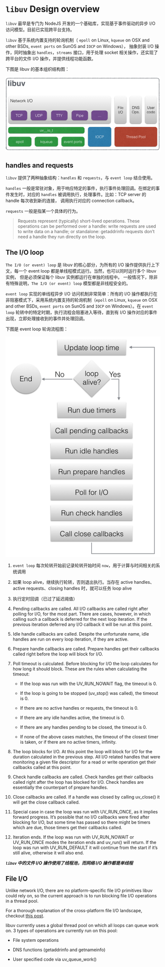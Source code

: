 # `libuv` Design overview

`libuv` 最早是专门为 NodeJS 开发的一个基础库，实现基于事件驱动的异步 I/O 访问模型。目前已实现跨平台支持。

`libuv` 基于系统内置支持的轮询机制（ `epoll` on Linux, `kqueue` on OSX and other BSDs, `event ports` on SunOS and `IOCP` on Windows），
抽象封装 I/O 操作，同时抽象出 `handles`，`streams` 接口，用于处理 socket 相关操作，还实现了跨平台的文件 I/O 操作，并提供线程功能函数。

下图是 libuv 的基本组织结构图：

![architecture.png](./img/architecture.png)


## handles and requests

`libuv` 提供了两种抽象结构：`handles` 和 `requests`，与 `event loop` 结合使用。

`handles` 一般是常驻对象，用于响应特定的事件，执行事件处理回调。在绑定的事件发生时，对应的 `handles` 被调用执行，处理事件。比如：TCP server 的 handle 每次收到新的连接，
调用执行对应的 connection callback。

`requests` 一般是指某一个具体的行为。

> Requests represent (typically) short-lived operations. 
> These operations can be performed over a handle: write requests are used to write data on a handle; 
> or standalone: getaddrinfo requests don’t need a handle they run directly on the loop.


## The I/O loop



`The I/O (or event) loop` 是 libuv 的核心部分，为所有的 I/O 操作提供执行上下文，每一个 event loop 都是单线程模式运行。当然，也可以同时运行多个 libuv 实例，
但是必须保证每个 libuv 实例都运行在单独的线程中。 一般情况下，除非有特殊说明，`The I/O (or event) loop` 模型都是非线程安全的。

`event loop` 实现的单线程异步 I/O 访问机制非常简单：所有的 I/O 操作都执行在非阻塞模式下，采用系统内置支持的轮询机制（`epoll` on Linux, `kqueue` on OSX and other BSDs, `event ports` on SunOS and `IOCP` on Windows）。在 `event loop` 轮转中的特定时期，执行流程会阻塞进入等待，直到有 I/O 操作对应的事件出现，立即处理接收到的事件并处理回调。

下图是 event loop 轮询流程图：

![loop_iteration.png](./img/loop_iteration.png)

1. `event loop` 每次轮转开始前记录轮转开始时间 `now`，用于计算与时间相关的系统调用

2. 如果 loop alive，继续执行轮转，否则退出执行。当存在 active handles、active requests、closing handles 时，就可以任务 loop alive

3. 执行定时回调（已过了延迟阈值）

4. Pending callbacks are called. All I/O callbacks are called right after polling for I/O, for the most part. There are cases, however, 
in which calling such a callback is deferred for the next loop iteration. If the previous iteration deferred any I/O callback it will be run at this point.

5. Idle handle callbacks are called. Despite the unfortunate name, idle handles are run on every loop iteration, if they are active.

6. Prepare handle callbacks are called. Prepare handles get their callbacks called right before the loop will block for I/O.

7. Poll timeout is calculated. Before blocking for I/O the loop calculates for how long it should block. These are the rules when calculating the timeout:

    * If the loop was run with the UV_RUN_NOWAIT flag, the timeout is 0.

    * If the loop is going to be stopped (uv_stop() was called), the timeout is 0.

    * If there are no active handles or requests, the timeout is 0.

    * If there are any idle handles active, the timeout is 0.

    * If there are any handles pending to be closed, the timeout is 0.

    * If none of the above cases matches, the timeout of the closest timer is taken, or if there are no active timers, infinity.

8. The loop blocks for I/O. At this point the loop will block for I/O for the duration calculated in the previous step.
All I/O related handles that were monitoring a given file descriptor for a read or write operation get their callbacks called at this point.

9. Check handle callbacks are called. Check handles get their callbacks called right after the loop has blocked for I/O. 
Check handles are essentially the counterpart of prepare handles.

10. Close callbacks are called. If a handle was closed by calling uv_close() it will get the close callback called.

11. Special case in case the loop was run with UV_RUN_ONCE, as it implies forward progress. It’s possible that no I/O callbacks were fired after blocking for I/O, 
but some time has passed so there might be timers which are due, those timers get their callbacks called.

12. Iteration ends. If the loop was run with UV_RUN_NOWAIT or UV_RUN_ONCE modes the iteration ends and uv_run() will return. 
If the loop was run with UV_RUN_DEFAULT it will continue from the start if it’s still alive, otherwise it will also end.

**_`libuv` 中的文件 I/O 操作使用了线程池，而网络 I/O 操作都是单线程_**


## File I/O

Unlike network I/O, there are no platform-specific file I/O primitives libuv could rely on, so the current approach is to run blocking file I/O operations in a thread pool.

For a thorough explanation of the cross-platform file I/O landscape, checkout [this post](http://blog.libtorrent.org/2012/10/asynchronous-disk-io/).

libuv currently uses a global thread pool on which all loops can queue work on. 3 types of operations are currently run on this pool:

* File system operations

* DNS functions (getaddrinfo and getnameinfo)

* User specified code via uv_queue_work()






